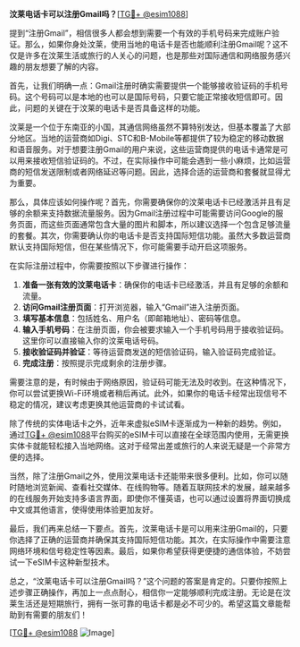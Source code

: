 **汶莱电话卡可以注册Gmail吗？**[[TG💪+ @esim1088](https://t.me/s/esim1088)]

提到“注册Gmail”，相信很多人都会想到需要一个有效的手机号码来完成账户验证。那么，如果你身处汶莱，使用当地的电话卡是否也能顺利注册Gmail呢？这不仅是许多在汶莱生活或旅行的人关心的问题，也是那些对国际通信和网络服务感兴趣的朋友想要了解的内容。

首先，让我们明确一点：Gmail注册时确实需要提供一个能够接收验证码的手机号码。这个号码可以是本地的也可以是国际号码，只要它能正常接收短信即可。因此，问题的关键在于汶莱的电话卡是否具备这样的功能。

汶莱是一个位于东南亚的小国，其通信网络虽然不算特别发达，但基本覆盖了大部分地区。当地的运营商如Digi、STC和B-Mobile等都提供了较为稳定的移动数据和语音服务。对于想要注册Gmail的用户来说，这些运营商提供的电话卡通常是可以用来接收短信验证码的。不过，在实际操作中可能会遇到一些小麻烦，比如运营商的短信发送限制或者网络延迟等问题。因此，选择合适的运营商和套餐就显得尤为重要。

那么，具体应该如何操作呢？首先，你需要确保你的汶莱电话卡已经激活并且有足够的余额来支持数据流量服务。因为Gmail注册过程中可能需要访问Google的服务页面，而这些页面通常包含大量的图片和脚本，所以建议选择一个包含足够流量的套餐。其次，你需要确认你的电话卡是否支持国际短信功能。虽然大多数运营商默认支持国际短信，但在某些情况下，你可能需要手动开启这项服务。

在实际注册过程中，你需要按照以下步骤进行操作：

1. **准备一张有效的汶莱电话卡**：确保你的电话卡已经激活，并且有足够的余额和流量。
2. **访问Gmail注册页面**：打开浏览器，输入“Gmail”进入注册页面。
3. **填写基本信息**：包括姓名、用户名（即邮箱地址）、密码等信息。
4. **输入手机号码**：在注册页面，你会被要求输入一个手机号码用于接收验证码。这里你可以直接输入你的汶莱电话号码。
5. **接收验证码并验证**：等待运营商发送的短信验证码，输入验证码完成验证。
6. **完成注册**：按照提示完成剩余的注册步骤。

需要注意的是，有时候由于网络原因，验证码可能无法及时收到。在这种情况下，你可以尝试更换Wi-Fi环境或者稍后再试。此外，如果你的电话卡经常出现信号不稳定的情况，建议考虑更换其他运营商的卡试试看。

除了传统的实体电话卡之外，近年来虚拟eSIM卡逐渐成为一种新的趋势。例如，通过[TG💪+ @esim1088](https://t.me/s/esim1088)平台购买的eSIM卡可以直接在全球范围内使用，无需更换实体卡就能轻松接入当地网络。这对于经常出差或旅行的人来说无疑是一个非常方便的选择。

当然，除了注册Gmail之外，使用汶莱电话卡还能带来很多便利。比如，你可以随时随地浏览新闻、查看社交媒体、在线购物等。随着互联网技术的发展，越来越多的在线服务开始支持多语言界面，即使你不懂英语，也可以通过设置将界面切换成中文或其他语言，使得使用体验更加友好。

最后，我们再来总结一下要点。首先，汶莱电话卡是可以用来注册Gmail的，只要你选择了正确的运营商并确保其支持国际短信功能。其次，在实际操作中需要注意网络环境和信号稳定性等因素。最后，如果你希望获得更便捷的通信体验，不妨尝试一下eSIM卡这种新型技术。

总之，“汶莱电话卡可以注册Gmail吗？”这个问题的答案是肯定的。只要你按照上述步骤正确操作，再加上一点点耐心，相信你一定能够顺利完成注册。无论是在汶莱生活还是短期旅行，拥有一张可靠的电话卡都是必不可少的。希望这篇文章能帮助到有需要的朋友们！

[[TG💪+ @esim1088](https://t.me/s/esim1088) ![Image](https://i.postimg.cc/4NQfJmqS/Snipaste-2025-05-13-00-14-12.png)]